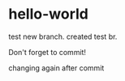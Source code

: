 # hello-world
test
new branch.
created test br. 

Don't forget to commit! 

changing again after commit